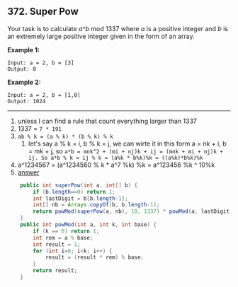 ## 372. Super Pow

Your task is to calculate *a*^*b* mod 1337 where *a* is a positive integer and *b* is an extremely large positive integer given in the form of an array.

**Example 1:**

```
Input: a = 2, b = [3]
Output: 8
```

**Example 2:**

```
Input: a = 2, b = [1,0]
Output: 1024
```

---

1. unless I can find a rule that count everything larger than 1337
2. 1337 = `7 * 191`
3. `ab % k = (a % k) * (b % k) % k`
   1. let's say a % k = i, b % k = j, we can wirte it in this form a = nk + i, b = mk + j,
      so `a*b = mnk^2 + (mi + nj)k + ij = (mnk + mi + nj)k + ij. So a*b % k = ij % k = (a%k * b%k)%k = ((a%k)*b%k)%k`
4. a^1234567 = (a^1234560 % k * a^7 %k) %k = a^123456 %k ^ 10%k
5. [answer](https://leetcode.com/problems/super-pow/discuss/84472/C++-Clean-and-Short-Solution)

```java
    public int superPow(int a, int[] b) {
        if (b.length==0) return 1;
        int lastDigit = b[b.length-1];
        int[] nb = Arrays.copyOf(b, b.length-1);
        return powMod(superPow(a, nb), 10, 1337) * powMod(a, lastDigit, 1337) % 1337;   
    }
    public int powMod(int a, int k, int base) {
        if (k == 0) return 1;
        int rem = a % base;
        int result = 1;
        for (int i=0; i<k; i++) {
            result = (result * rem) % base;
        }
        return result;
    }
```